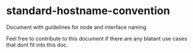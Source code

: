 # standard-hostname-convention
Document with guidelines for node and interface naming

Feel free to contribute to this document if there are any blatant use cases that dont fit into this doc. 

